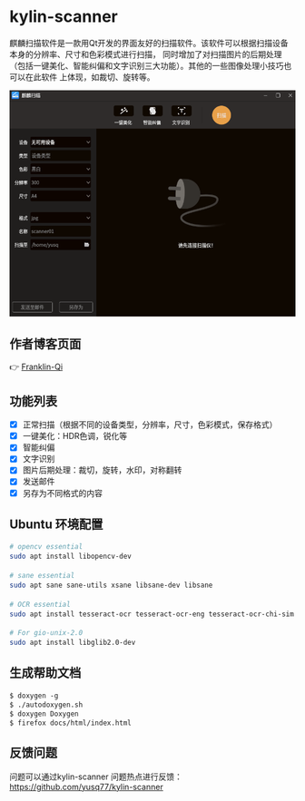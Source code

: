 # kylin-scanner
麒麟扫描软件是一款用Qt开发的界面友好的扫描软件。该软件可以根据扫描设备本身的分辨率、尺寸和色彩模式进行扫描，
同时增加了对扫描图片的后期处理（包括一键美化、智能纠偏和文字识别三大功能）。其他的一些图像处理小技巧也可以在此软件
上体现，如裁切、旋转等。

![Main Picture](docs/scanner.png)

## 作者博客页面
:point_right:  [Franklin-Qi](https://Franklin-Qi.github.io/)

## 功能列表
- [x] 正常扫描（根据不同的设备类型，分辨率，尺寸，色彩模式，保存格式）
- [x] 一键美化：HDR色调，锐化等
- [x] 智能纠偏
- [x] 文字识别
- [x] 图片后期处理：裁切，旋转，水印，对称翻转
- [x] 发送邮件
- [x] 另存为不同格式的内容

## Ubuntu 环境配置
``` bash
# opencv essential
sudo apt install libopencv-dev

# sane essential
sudo apt sane sane-utils xsane libsane-dev libsane

# OCR essential
sudo apt install tesseract-ocr tesseract-ocr-eng tesseract-ocr-chi-sim libleptonica-dev libtesseract-dev

# For gio-unix-2.0
sudo apt install libglib2.0-dev
```

## 生成帮助文档
```
$ doxygen -g
$ ./autodoxygen.sh
$ doxygen Doxygen
$ firefox docs/html/index.html
```

## 反馈问题
问题可以通过kylin-scanner 问题热点进行反馈：https://github.com/yusq77/kylin-scanner


